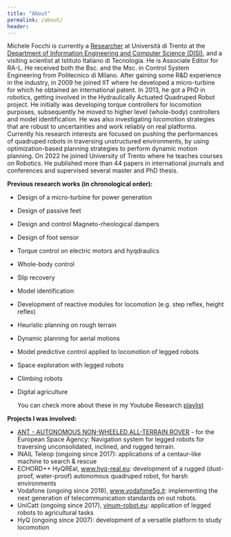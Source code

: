 ```yaml
---
title: "About"
permalink: /about/
header:
---
```


Michele Focchi is currently a [Researcher](https://webapps.unitn.it/du/it/Persona/PER0221571/Didattica)  at Università di Trento at the [Department of Information Engineering and Computer Science (DISI)](https://www.disi.unitn.it/it), and a visiting scientist at Istituto Italiano di Tecnologia. He is Associate Editor for RA-L. He received both the Bsc. and the Msc. in Control System Engineering from Politecnico di Milano. After gaining some R&D experience in the industry, in 2009 he joined IIT where he developed a micro-turbine for which he obtained an international patent. In 2013, he got a PhD  in robotics, getting involved in the Hydraulically Actuated Quadruped Robot project. He initially was developing torque controllers for locomotion purposes, subsequently he moved to higher level (whole-body) controllers and model identification. 
He was also investigating locomotion strategies that are robust to uncertainties and work reliably on real platforms. Currently his research interests are focused on pushing the performances of quadruped robots in traversing unstructured environments, by using optimization-based planning strategies to perform dynamic motion planning. On 2022 he joined University of Trento where he teaches courses on Robotics. He published more than 44 papers in international journals and conferences and supervised several master and PhD thesis.

**Previous research works (in chronological order):**

- Design of a micro-turbine for power generation

- Design of passive feet

- Design and control Magneto-rheological dampers

- Design of foot sensor

- Torque control on electric motors and hyqdraulics

- Whole-body control 

- Slip recovery

- Model identification

- Development of reactive modules for locomotion (e.g. step reflex, height reflex)

- Heuristic planning on rough terrain

- Dynamic planning for aerial motions

- Model predictive control applied to locomotion of legged robots

- Space exploration with legged robots 

- Climbing robots

- Digital agriculture 

  You can check more about these in my Youtube Research [playlist](https://youtube.com/playlist?list=PLpppns-JGSyKlxNhpuYCevkTBI8-Apn-H&feature=shared)

**Projects I was involved:**

- [ANT - AUTONOMOUS NON-WHEELED ALL-TERRAIN ROVER](https://www.dfki.de/en/web/research/projects-and-publications/projects-overview/project/ant/) - for the European Space Agency: Navigation system for legged robots for traversing unconsolidated, inclined, and rugged terrain. 
- INAIL Teleop (ongoing since 2017): applications of a centaur-like machine  to search & rescue
- ECHORD++ HyQREal,  www.hyq-real.eu: development of a rugged (dust-proof, water-proof) autonomous quadruped robot, for harsh environments
- Vodafone  (ongoing since 2018), www.vodafone5g.it: implementing the next generation of telecommunication standards on out robots. 
- UniCatt  (ongoing since 2017), [vinum-robot.eu](vinum-robot.eu): application of legged robots to agricultural tasks   
- HyQ (ongoing since 2007): development of a versatile platform to study locomotion        
